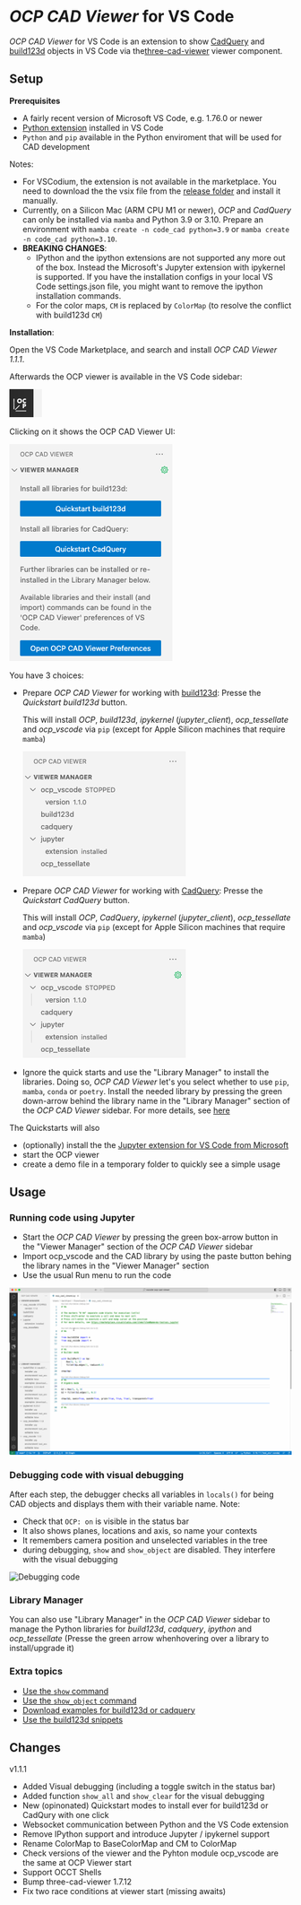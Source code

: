 # _OCP CAD Viewer_ for VS Code

_OCP CAD Viewer_ for VS Code is an extension to show [CadQuery](https://github.com/cadquery/cadquery) and [build123d](https://github.com/gumyr/build123d) objects in VS Code via the[three-cad-viewer](https://github.com/bernhard-42/three-cad-viewer) viewer component.

## Setup

**Prerequisites**

-   A fairly recent version of Microsoft VS Code, e.g. 1.76.0 or newer
-   [Python extension](https://marketplace.visualstudio.com/items?itemName=ms-python.python) installed in VS Code
-   `Python` and `pip` available in the Python enviroment that will be used for CAD development

Notes:

-   For VSCodium, the extension is not available in the marketplace. You need to download the the vsix file from the [release folder](https://github.com/bernhard-42/vscode-ocp-cad-viewer/releases) and install it manually.
-   Currently, on a Silicon Mac (ARM CPU M1 or newer), _OCP_ and _CadQuery_ can only be installed via `mamba` and Python 3.9 or 3.10. Prepare an environment with `mamba create -n code_cad python=3.9` or `mamba create -n code_cad python=3.10`.
-   **BREAKING CHANGES**:
    -   IPython and the ipython extensions are not supported any more out of the box. Instead the Microsoft's Jupyter extension with ipykernel is supported. If you have the installation configs in your local VS Code settings.json file, you might want to remove the ipython installation commands.
    -   For the color maps, `CM` is replaced by `ColorMap` (to resolve the conflict with build123d `CM`)

**Installation**:

Open the VS Code Marketplace, and search and install _OCP CAD Viewer 1.1.1_.

Afterwards the OCP viewer is available in the VS Code sidebar:

![](screenshots/ocp_icon.png)

Clicking on it shows the OCP CAD Viewer UI:

![](screenshots/init.png)

You have 3 choices:

-   Prepare _OCP CAD Viewer_ for working with [build123d](https://github.com/gumyr/build123d): Presse the _Quickstart build123d_ button.

    This will install _OCP_, _build123d_, _ipykernel_ (_jupyter_client_), _ocp_tessellate_ and _ocp_vscode_ via `pip` (except for Apple Silicon machines that require `mamba`)

    ![](screenshots/build123d_installed.png)

-   Prepare _OCP CAD Viewer_ for working with [CadQuery](https://github.com/cadquery/cadquery): Presse the _Quickstart CadQuery_ button.

    This will install _OCP_, _CadQuery_, _ipykernel_ (_jupyter_client_), _ocp_tessellate_ and _ocp_vscode_ via `pip` (except for Apple Silicon machines that require `mamba`)

    ![](screenshots/cadquery_installed.png)

-   Ignore the quick starts and use the "Library Manager" to install the libraries. Doing so, _OCP CAD Viewer_ let's you select whether to use `pip`, `mamba`, `conda` or `poetry`. Install the needed library by pressing the green down-arrow behind the library name in the "Library Manager" section of the _OCP CAD Viewer_ sidebar. For more details, see [here](./docs/install.md)

The Quickstarts will also

-   (optionally) install the the [Jupyter extension for VS Code from Microsoft](https://marketplace.visualstudio.com/items?itemName=ms-toolsai.jupyter)
-   start the OCP viewer
-   create a demo file in a temporary folder to quickly see a simple usage

## Usage

### Running code using Jupyter

-   Start the _OCP CAD Viewer_ by pressing the green box-arrow button in the "Viewer Manager" section of the _OCP CAD Viewer_ sidebar
-   Import ocp_vscode and the CAD library by using the paste button behing the library names in the "Viewer Manager" section
-   Use the usual Run menu to run the code

![Running code](screenshots/run-code.gif)

### Debugging code with visual debugging

After each step, the debugger checks all variables in `locals()` for being CAD objects and displays them with their variable name.
Note:

-   Check that `OCP: on` is visible in the status bar
-   It also shows planes, locations and axis, so name your contexts
-   It remembers camera position and unselected variables in the tree
-   during debugging, `show` and `show_object` are disabled. They interfere with the visual debugging

![Debugging code](screenshots/debug.gif)

### Library Manager

You can also use "Library Manager" in the _OCP CAD Viewer_ sidebar to manage the Python libraries for _build123d_, _cadquery_, _ipython_ and _ocp_tessellate_ (Presse the green arrow whenhovering over a library to install/upgrade it)

### Extra topics

-   [Use the `show` command](docs/show.md)
-   [Use the `show_object` command](docs/show_object.md)
-   [Download examples for build123d or cadquery](docs/examples.md)
-   [Use the build123d snippets](docs/snippets.md)

## Changes

v1.1.1

-   Added Visual debugging (including a toggle switch in the status bar)
-   Added function `show_all` and `show_clear` for the visual debugging
-   New (opinonated) Quickstart modes to install ever for build123d or CadQury with one click
-   Websocket communication between Python and the VS Code extension
-   Remove IPython support and introduce Jupyter / ipykernel support
-   Rename ColorMap to BaseColorMap and CM to ColorMap
-   Check versions of the viewer and the Pyhton module ocp_vscode are the same at OCP Viewer start
-   Support OCCT Shells
-   Bump three-cad-viewer 1.7.12
-   Fix two race conditions at viewer start (missing awaits)
